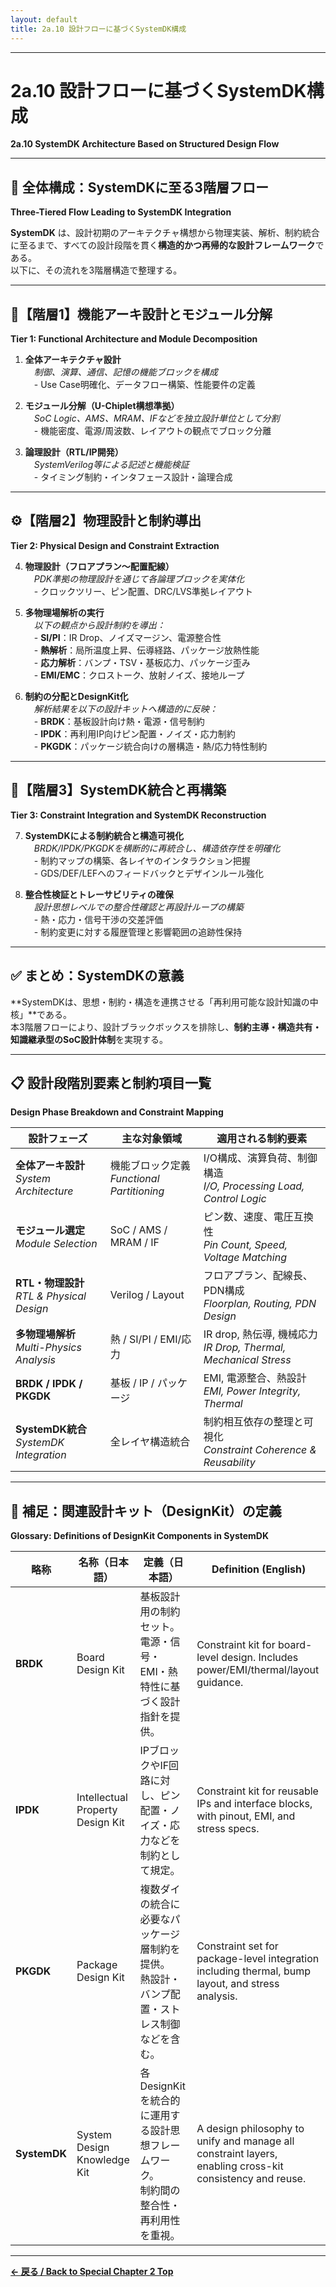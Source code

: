 ```yaml
---
layout: default
title: 2a.10 設計フローに基づくSystemDK構成
---
```


---

# 2a.10 設計フローに基づくSystemDK構成  
**2a.10 SystemDK Architecture Based on Structured Design Flow**

---

## 🧭 全体構成：SystemDKに至る3階層フロー  
**Three-Tiered Flow Leading to SystemDK Integration**

**SystemDK** は、設計初期のアーキテクチャ構想から物理実装、解析、制約統合に至るまで、すべての設計段階を貫く**構造的かつ再帰的な設計フレームワーク**である。  
以下に、その流れを3階層構造で整理する。

---

## 🧱【階層1】機能アーキ設計とモジュール分解  
**Tier 1: Functional Architecture and Module Decomposition**

1. **全体アーキテクチャ設計**  
　*制御、演算、通信、記憶の機能ブロックを構成*  
　- Use Case明確化、データフロー構築、性能要件の定義

2. **モジュール分解（U-Chiplet構想準拠）**  
　*SoC Logic、AMS、MRAM、IFなどを独立設計単位として分割*  
　- 機能密度、電源/周波数、レイアウトの観点でブロック分離

3. **論理設計（RTL/IP開発）**  
　*SystemVerilog等による記述と機能検証*  
　- タイミング制約・インタフェース設計・論理合成

---

## ⚙️【階層2】物理設計と制約導出  
**Tier 2: Physical Design and Constraint Extraction**

4. **物理設計（フロアプラン〜配置配線）**  
　*PDK準拠の物理設計を通じて各論理ブロックを実体化*  
　- クロックツリー、ピン配置、DRC/LVS準拠レイアウト

5. **多物理場解析の実行**  
　*以下の観点から設計制約を導出：*  
　- **SI/PI**：IR Drop、ノイズマージン、電源整合性  
　- **熱解析**：局所温度上昇、伝導経路、パッケージ放熱性能  
　- **応力解析**：バンプ・TSV・基板応力、パッケージ歪み  
　- **EMI/EMC**：クロストーク、放射ノイズ、接地ループ

6. **制約の分配とDesignKit化**  
　*解析結果を以下の設計キットへ構造的に反映：*  
　- **BRDK**：基板設計向け熱・電源・信号制約  
　- **IPDK**：再利用IP向けピン配置・ノイズ・応力制約  
　- **PKGDK**：パッケージ統合向けの層構造・熱/応力特性制約

---

## 🧩【階層3】SystemDK統合と再構築  
**Tier 3: Constraint Integration and SystemDK Reconstruction**

7. **SystemDKによる制約統合と構造可視化**  
　*BRDK/IPDK/PKGDKを横断的に再統合し、構造依存性を明確化*  
　- 制約マップの構築、各レイヤのインタラクション把握  
　- GDS/DEF/LEFへのフィードバックとデザインルール強化

8. **整合性検証とトレーサビリティの確保**  
　*設計思想レベルでの整合性確認と再設計ループの構築*  
　- 熱・応力・信号干渉の交差評価  
　- 制約変更に対する履歴管理と影響範囲の追跡性保持

---

## ✅ まとめ：SystemDKの意義  
**SystemDKは、思想・制約・構造を連携させる「再利用可能な設計知識の中核」**である。  
本3階層フローにより、設計ブラックボックスを排除し、**制約主導・構造共有・知識継承型のSoC設計体制**を実現する。

---

## 📋 設計段階別要素と制約項目一覧  
**Design Phase Breakdown and Constraint Mapping**

| **設計フェーズ** | **主な対象領域** | **適用される制約要素** |
|------------------|------------------|--------------------------|
| **全体アーキ設計**<br>*System Architecture* | 機能ブロック定義<br>*Functional Partitioning* | I/O構成、演算負荷、制御構造<br>*I/O, Processing Load, Control Logic* |
| **モジュール選定**<br>*Module Selection* | SoC / AMS / MRAM / IF | ピン数、速度、電圧互換性<br>*Pin Count, Speed, Voltage Matching* |
| **RTL・物理設計**<br>*RTL & Physical Design* | Verilog / Layout | フロアプラン、配線長、PDN構成<br>*Floorplan, Routing, PDN Design* |
| **多物理場解析**<br>*Multi-Physics Analysis* | 熱 / SI/PI / EMI/応力 | IR drop, 熱伝導, 機械応力<br>*IR Drop, Thermal, Mechanical Stress* |
| **BRDK / IPDK / PKGDK** | 基板 / IP / パッケージ | EMI, 電源整合、熱設計<br>*EMI, Power Integrity, Thermal* |
| **SystemDK統合**<br>*SystemDK Integration* | 全レイヤ構造統合 | 制約相互依存の整理と可視化<br>*Constraint Coherence & Reusability* |

---

## 📘 補足：関連設計キット（DesignKit）の定義  
**Glossary: Definitions of DesignKit Components in SystemDK**

| **略称** | **名称（日本語）** | **定義（日本語）** | **Definition (English)** |
|----------|---------------------|----------------------|----------------------------|
| **BRDK** | Board Design Kit | 基板設計用の制約セット。<br>電源・信号・EMI・熱特性に基づく設計指針を提供。 | Constraint kit for board-level design. Includes power/EMI/thermal/layout guidance. |
| **IPDK** | Intellectual Property Design Kit | IPブロックやIF回路に対し、ピン配置・ノイズ・応力などを制約として規定。 | Constraint kit for reusable IPs and interface blocks, with pinout, EMI, and stress specs. |
| **PKGDK** | Package Design Kit | 複数ダイの統合に必要なパッケージ層制約を提供。<br>熱設計・バンプ配置・ストレス制御などを含む。 | Constraint set for package-level integration including thermal, bump layout, and stress analysis. |
| **SystemDK** | System Design Knowledge Kit | 各DesignKitを統合的に運用する設計思想フレームワーク。<br>制約間の整合性・再利用性を重視。 | A design philosophy to unify and manage all constraint layers, enabling cross-kit consistency and reuse. |

---

**[← 戻る / Back to Special Chapter 2 Top](./README.md)**

